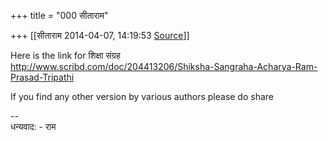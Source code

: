 +++
title = "000 सीताराम"

+++
[[सीताराम	2014-04-07, 14:19:53 [Source](https://groups.google.com/g/samskrita/c/4MolMZu2gLw)]]



Here is the link for शिक्षा संग्रह  
<http://www.scribd.com/doc/204413206/Shiksha-Sangraha-Acharya-Ram-Prasad-Tripathi>  

  

If you find any other version by various authors please do share  

--  
धन्यवाद: - राम

